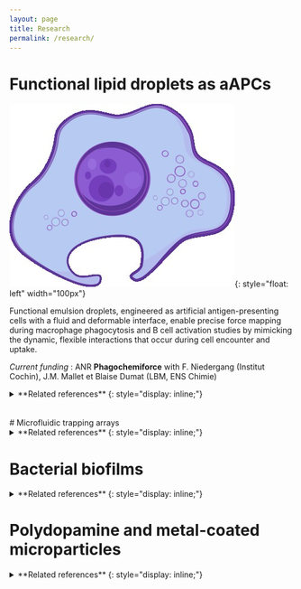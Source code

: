 ```yaml
---
layout: page
title: Research
permalink: /research/
---
```





# Functional lipid droplets as aAPCs

![image](/assets/images/macrophage.jpg){: style="float: left" width="100px"}

Functional emulsion droplets, engineered as artificial antigen-presenting cells with a fluid and deformable interface, enable precise force mapping during macrophage phagocytosis and B cell activation studies by mimicking the dynamic, flexible interactions that occur during cell encounter and uptake.

*Current funding* : ANR **Phagochemiforce** with F. Niedergang (Institut Cochin), J.M. Mallet et Blaise Dumat (LBM, ENS Chimie)

<details>
<summary> **Related references**
{: style="display: inline;"}
</summary>
<br>{: style="display: inline;"}

[9] S. Michelis, C. Pompili, B. Dumat, F. Niedergang, J. Fattaccioli, J.-M. Mallet.
*FRET-sensing of receptor binding at the interface of targeted biomimetic microparticles functionalized with tunable fluorescent lipids* \
**ChemRxiv (2024)** [DOI : 10.26434/chemrxiv-2023-7cfwq](https://doi.org/10.26434/chemrxiv-2023-7cfwq){:target="_blank"} \
In Press

[8] J. Pineau, L. Pinon, J. Fattaccioli\* , P. Pierobon\* (2023). Functionalized Lipid Droplets and Microfluidics Approach to Study Immune Cell Polarity In Vitro. In: Baldari, C.T., Dustin, M.L. (eds) **The Immune Synapse**. *Methods in Molecular Biology*, vol 2654. Humana, New York, NY. [DOI](https://doi.org/10.1007/978-1-0716-3135-5_22)

[7] L. Pinon , N. Ruyssen , J. Pineau , O. Mesdjian , D. Cuvelier , R. Allena , S. Asnacios , A. Asnacios , P. Pierobon\* , and J. Fattaccioli\*. *Phenotyping Polarization Dynamics Of Immune Cells Using A Lipid Droplet – Cell Pairing Microfluidic Platform*.  
**Cell Reports Methods** (2022) [DOI](https://doi.org/10.1016/j.crmeth.2022.100335) (In press). 

[6] J. Pineau, L. Pinon, O. Mesdjian, *J. Fattaccioli*, A.-M. Lennon-Duménil, P. Pierobon\* . *Microtubules restrict F-actin polymerization to the immune synapse via GEF-H1 to maintain polarity in lymphocytes*.  
**eLife** (2022) [[DOI]](https://elifesciences.org/articles/78330)  

[5] B. Dumat‡, L. Montel‡, P. Matton, L. Pinon, L. Cattiaux, J. Fattaccioli\*, J.M. Mallet\*. *Mannose-coated fluorescent emulsion droplets: specific biosensors for Mannose Receptor-induced phagocytosis.*  
**ACS Applied Bio Materials**., 2, 11, 5118-5126 (**2019**) [[doi](https://doi.org/10.1021/acsabm.9b00793)]  
‡: equal contribution to the work

[4] L. Montel, L. Pinon,  J. Fattaccioli\*.   
*A multiparametric, quantitative and high-throughput assay to determine the influence of target size on phagocytic uptake*.  
**Biophys. J.**, 117 (3) pp. 408-419 (**2019**) [[doi](https://doi.org/10.1016/j.bpj.2019.06.021)]  
Preprint available on BioRxiv (2019) [[Link to BioRXiv](https://doi.org/10.1101/482547)]

[3] L. Pinon, L. Montel, O. Mesdjian, M. Bernard, A. Michel, C. Ménager, J. Fattaccioli\*. *Kinetically-enhanced fabrication of homogeneous biomimetic and functional emulsion droplets.*  
**Langmuir,** 34 (50), pp 15319–15326  (**2018**) [[doi](http://dx.doi.org/10.1021/acs.langmuir.8b02721)][[url](https://pubs.acs.org/doi/full/10.1021/acs.langmuir.8b02721)]

[2] D. Molino, S. Quignard, C. Gruget, F. Pincet, Y. Chen, M. Piel, J. Fattaccioli\*.  
*On-chip quantitative measurement of mechanical stresses during cell migration with emulsion droplets.*  
**Scientific Reports** 6, 29113 (**2016**)[[pdf](http://www.nature.com/articles/srep29113.pdf)][[doi](http://dx.doi.org/10.1038/srep29113)].

[1] K. Ben M’Barek, D. Molino, S. Quignard, Y. Chen, P. Chavrier and J. Fattaccioli\*  
*Phagocytosis of Immunoglobulin-Coated Emulsion Droplets*  
**Biomaterials** 51, 270-277  (**2015**). [[pdf](https://fattacciolilab.files.wordpress.com/2015/03/phagocytosisdroplets_versionfinale.pdf "Article Phagocytosis")][[doi](http://dx.doi.org/10.1016/j.biomaterials.2015.02.030)]
</details>

<br>
<br>
# Microfluidic trapping arrays 

<details>
<summary> **Related references**
{: style="display: inline;"}
</summary>
<br>{: style="display: inline;"}

[6] N. Ruyssen\*, G. Fina, R. Allena, M.C. Jullien, J. Fattaccioli. \
*Spanwise dispersion optimizes the efficiency of dense microfluidic trap arrays*  \
**Arxiv (2024)** [Link](https://arxiv.org/abs/2110.07412){:target="_blank"} \
Under review

[5] L. Pinon , N. Ruyssen , J. Pineau , O. Mesdjian , D. Cuvelier , R. Allena , S. Asnacios , A. Asnacios , P. Pierobon\* , and J. Fattaccioli\*. *Phenotyping Polarization Dynamics Of Immune Cells Using A Lipid Droplet – Cell Pairing Microfluidic Platform*.  
**Cell Reports Methods** (2022) [DOI](https://doi.org/10.1016/j.crmeth.2022.100335) (In press). 

[4] O. Mesdjian‡, N. Ruyssen‡, M.-C. Jullien, R. Allena, J. Fattaccioli\*. *Enhancing the capture efficiency and homogeneity of single-layer flow-through trapping microfluidic devices using oblique hydrodynamic streams*.  
**Microfluidics and Nanofluidics**,  25, 91 (**2021**) [[doi](https://doi.org/10.1007/s10404-021-02492-1)]  
Post-review preprint avaiable on the **ArXiv (2021)** [[url](https://arxiv.org/abs/2106.14512)]

[3] K. Sakai, F. Charlot, T. Le Saux, S. Bonhomme, F. Nogué, J.C. Palauqui\*, J. Fattaccioli\*.   
*Design of a microfluidic and microscopic toolbox for the ultra-wide spatio-temporal study of plant protoplast development and physiology.*  
**Plant Methods**, 15, n° 19 (**2019**) [[doi](https://doi.org/10.1186/s13007-019-0459-z)]  
Preprint available on BioRxiv [[Link to BioRXiv](https://doi.org/10.1101/482547)]  
Highlighted in the french magazine **La Recherche** (Nov. 2019) [[url](https://www.larecherche.fr/la-microfluidique-sint%C3%A9resse-aux-plantes)][[pdf](https://fattacciolilab.files.wordpress.com/2019/10/kaori-larecherche.pdf)]
</details>

# Bacterial biofilms

<details>
<summary> **Related references**
{: style="display: inline;"}
</summary>
<br>{: style="display: inline;"}

[2] M. Prasad, N. Obana, S.-Z. Lin, K. Sakai, C. Blanch-Mercader, J. Prost, N. Nomura, J.-F. Rupprecht\*, J. Fattaccioli\*, A. S. Utada\*  
*Alcanivorax borkumensis Biofilms Enhance Oil Degradation By Interfacial Tubulation  
**Science*** (Accepted), 2023  
**BioRxiv** (**2022**) 2022.08.06.503017; doi: https://doi.org/10.1101/2022.08.06.503017

[1] M. Prasad, N. Obana, K. Sakai, Y. Nakayama, S. Miyazaki, M. Toyofuku, J. Fattaccioli, N. Nomura, A.S. Utada\*  
*Point mutations lead to increased levels of c-di-GMP and phenotypic changes to colony biofilm morphology in Alcanivorax borkumensis SK2.*  
**Microbes and Environnements**. 34 (1) pp. 104-107 (**2019**) [[doi](https://doi.org/10.1264/jsme2.ME18151)][[pdf](https://www.jstage.jst.go.jp/article/jsme2/advpub/0/advpub_ME18151/_pdf/-char/en)]
<br>
<br>
</details>



# Polydopamine and metal-coated microparticles

<details>
<summary> **Related references**
{: style="display: inline;"}
</summary>
<br>{: style="display: inline;"}


[4] S. Quignard\*, G. Frébourg, Y. Chen, J. Fattaccioli*.  
*Nanometric emulsions encapsulating solid particles as alternative carriers for intracellular delivery.*  
**Nanomedicine**, 11 (16), 2059-2072 (**2016**) [[pdf](https://fattacciolilab.files.wordpress.com/2016/08/2016-nanometricemulsions.pdf)].

[3] O. Mesdjian, Y. Chen, J. Fattaccioli\*  
*Luminescent and Absorptive Metal-Coated Emulsions for Micro-Velocimetry*  
**Microelectronic Engineering** 158**,** 69-74 (**2016**). [[pdf](http://www.sciencedirect.com/science/article/pii/S016793171630140X)][[doi](http://dx.doi.org/10.1016/j.mee.2016.03.028)].

[2] S. Quignard, Y. Chen, M. d’Ischia and J. Fattaccioli\*  
*UV-induced fluorescence of polydopamine-coated emulsion droplets.*  
**ChemPlusChem** 79 (9),  1254-1257 (**2014**). [[pdf](https://fattacciolilab.files.wordpress.com/2014/11/2014-uvinducedfluorescence.pdf "UVInducedFluorescence")][[doi](http://dx.doi.org/10.1002/cplu.201402157)]  
Article highlighted in Wiley-VCH Hot Topics – Surfaces and Interfaces. [[link](http://www.wiley-vch.de/util/hottopics/interfaces/ "Wiley-VCH")]

[1] G.M. Nocera, K. Ben M’Barek, D.G. Bazzoli, G. Fraux, M. Bontems-Van Heijenoort, J. Chokki, S. Georgeault, Y. Chen, and J. Fattaccioli\*  
*Fluorescent microparticles fabrication through chemical coating of O/W emulsion droplets with a thin metallic film.*  
**RSC Advances** 4 (23), 11564 – 11568 (**2014**). [[pdf](https://fattacciolilab.files.wordpress.com/2008/11/2014-fluorescent-microparticles.pdf)][[doi](http://dx.doi.org/10.1039/C3RA47063F)]

</details>
